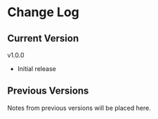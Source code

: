 # Change Log

## Current Version

v1.0.0

- Initial release

## Previous Versions

Notes from previous versions will be placed here.
